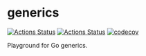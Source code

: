 # generics

[![Actions Status](https://github.com/jasonfriedland/generics/workflows/lint/badge.svg)](https://github.com/jasonfriedland/generics/actions)
[![Actions Status](https://github.com/jasonfriedland/generics/workflows/test/badge.svg)](https://github.com/jasonfriedland/generics/actions)
[![codecov](https://codecov.io/gh/jasonfriedland/generics/branch/master/graph/badge.svg?token=ILK5G6P59J)](https://codecov.io/gh/jasonfriedland/generics)

Playground for Go generics.
